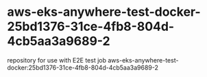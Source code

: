 # aws-eks-anywhere-test-docker-25bd1376-31ce-4fb8-804d-4cb5aa3a9689-2
repository for use with E2E test job aws-eks-anywhere-test-docker:25bd1376-31ce-4fb8-804d-4cb5aa3a9689-2
